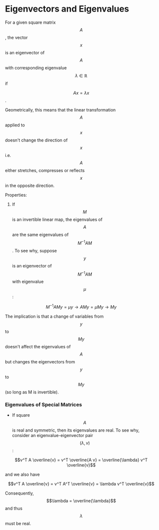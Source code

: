 # Eigenvectors and Eigenvalues

For a given square matrix $$A$$, the vector $$x$$ is an eigenvector of $$A$$ with corresponding
eigenvalue $$\lambda \in \mathbb{R}$$ if

$$A x = \lambda x$$.

Geometrically, this means that the linear transformation $$A$$ applied to $$x$$ doesn't change
the direction of $$x$$ i.e. $$A$$ either stretches, compresses or reflects $$x$$ in the opposite
direction.

Properties:

1. If $$M$$ is an invertible linear map, the eigenvalues of $$A$$ are the same eigenvalues of $$M^{-1} A
   M$$. To see why, suppose $$y$$ is an eigenvector of $$M^{-1} A M$$ with eigenvalue $$\mu$$:

$$M^{-1} A M y = \mu y \rightarrow A M y = \mu M y \rightarrow My$$

The implication is that a change of variables from $$y$$ to $$M y$$ doesn't affect the eigenvalues
of $$A$$ but changes the eigenvectors from $$y$$ to $$My$$ (so long as M is invertible).

### Eigenvalues of Special Matrices

- If square $$A$$ is real and symmetric, then its eigenvalues are real. To see why, consider
  an eigenvalue-eigenvector pair $$(\lambda, v)$$:

$$v^T A \overline{v} = v^T \overline{A v} = \overline{\lambda} v^T \overline{v}$$

and we also have

$$v^T A \overline{v} = v^T A^T \overline{v} = \lambda v^T \overline{v}$$

Consequently, $$\lambda = \overline{\lambda}$$ and thus $$\lambda$$ must be real.
